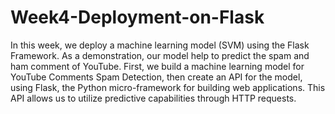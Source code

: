 # Week4-Deployment-on-Flask

In this week, we deploy a machine learning model (SVM) using the Flask Framework. As a demonstration, our model help to predict the spam and ham comment of YouTube. First, we build a machine learning model for YouTube Comments Spam Detection, then create an API for the model, using Flask, the Python micro-framework for building web applications. This API allows us to utilize predictive capabilities through HTTP requests.


